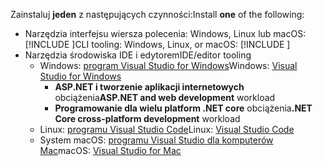 <span data-ttu-id="d78ea-101">Zainstaluj **jeden** z następujących czynności:</span><span class="sxs-lookup"><span data-stu-id="d78ea-101">Install **one** of the following:</span></span>

* <span data-ttu-id="d78ea-102">Narzędzia interfejsu wiersza polecenia: Windows, Linux lub macOS: [!INCLUDE [](~/includes/net-core-sdk-download-link.md)]</span><span class="sxs-lookup"><span data-stu-id="d78ea-102">CLI tooling: Windows, Linux, or macOS: [!INCLUDE [](~/includes/net-core-sdk-download-link.md)]</span></span>
* <span data-ttu-id="d78ea-103">Narzędzia środowiska IDE i edytorem</span><span class="sxs-lookup"><span data-stu-id="d78ea-103">IDE/editor tooling</span></span>
  * <span data-ttu-id="d78ea-104">Windows: [program Visual Studio for Windows](https://www.microsoft.com/net/download/windows)</span><span class="sxs-lookup"><span data-stu-id="d78ea-104">Windows: [Visual Studio for Windows](https://www.microsoft.com/net/download/windows)</span></span>
    * <span data-ttu-id="d78ea-105">**ASP.NET i tworzenie aplikacji internetowych** obciążenia</span><span class="sxs-lookup"><span data-stu-id="d78ea-105">**ASP.NET and web development** workload</span></span>
    * <span data-ttu-id="d78ea-106">**Programowanie dla wielu platform .NET core** obciążenia</span><span class="sxs-lookup"><span data-stu-id="d78ea-106">**.NET Core cross-platform development** workload</span></span>
  * <span data-ttu-id="d78ea-107">Linux: [programu Visual Studio Code](https://www.microsoft.com/net/download/linux)</span><span class="sxs-lookup"><span data-stu-id="d78ea-107">Linux: [Visual Studio Code](https://www.microsoft.com/net/download/linux)</span></span>
  * <span data-ttu-id="d78ea-108">System macOS: [programu Visual Studio dla komputerów Mac](https://www.microsoft.com/net/download/macos)</span><span class="sxs-lookup"><span data-stu-id="d78ea-108">macOS: [Visual Studio for Mac](https://www.microsoft.com/net/download/macos)</span></span>
